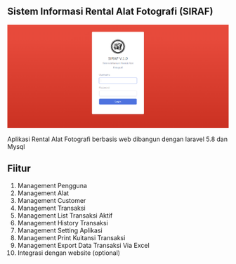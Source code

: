 ## Sistem Informasi Rental Alat Fotografi (SIRAF)

![](screenshoot/login.png)

Aplikasi Rental Alat Fotografi berbasis web dibangun dengan laravel 5.8 dan Mysql

## Fiitur

1. Management Pengguna
2. Management Alat
3. Management Customer
4. Management Transaksi
5. Management List Transaksi Aktif
5. Management History Transaksi
6. Management Setting Aplikasi
7. Management Print Kuitansi Transaksi
8. Management Export Data Transaksi Via Excel
9. Integrasi dengan website (optional)


